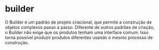 # builder
O Builder é um padrão de projeto criacional, que permite a construção de objetos complexos passo a passo.  Diferente de outros padrões de criação, o Builder não exige que os produtos tenham uma interface comum. Isso torna possível produzir produtos diferentes usando o mesmo processo de construção.
